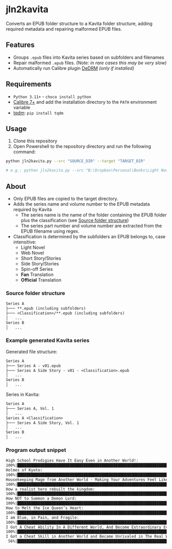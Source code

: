 # jln2kavita

Converts an EPUB folder structure to a Kavita folder structure, adding required metadata and repairing malformed EPUB files.

## Features

- Groups `.epub` files into Kavita series based on subfolders and filenames
- Repair malformed `.epub` files. *(Note: in rare cases this may be very slow)*
- Automatically run Calibre plugin [DeDRM](https://github.com/noDRM/DeDRM_tools) *(only if installed)*

## Requirements

- `Python 3.11+` - `choco install python`
- [Calibre 7+](https://calibre-ebook.com/) and add the installation directory to the `PATH` environment variable
- [tqdm](https://pypi.org/project/tqdm/): `pip install tqdm`

## Usage

1. Clone this repository
1. Open Powershell to the repository directory and run the following command:

```bash
python jln2kavita.py --src "SOURCE_DIR" --target "TARGET_DIR"

# e.g.: python jln2kavita.py --src "B:\Dropbox\Personal\Books\Light Novels, Manga\Just Light Novels" --target "B:\Media Server\Light Novels"
```

## About

- Only EPUB files are copied to the target directory.
- Adds the series name and volume number to the EPUB metadata required by Kavita
  - The series name is the name of the folder containing the EPUB folder plus the classification (see [Source folder structure](#source-folder-structure))
  - The series part number and volume number are extracted from the EPUB filename using regex.
- Classification is determined by the subfolders an EPUB belongs to, case intensitive:
  - Light Novel
  - Web Novel
  - Short Story/Stories
  - Side Story/Stories
  - Spin-off Series
  - **Fan** Translation
  - **Official** Translation

### Source folder structure

```txt
Series A
├─── **.epub (including subfolders)
├─── <Classification>/**.epub (including subfolders)
│   ...
Series B
│   ...

```

### Example generated Kavita series

Generated file structure:

```txt
Series A
├─── Series A - v01.epub
├─── Series A Side Story - v01 - <Classification>.epub
│   ...
Series B
│   ...
```

Series in Kavita:

```txt
Series A
├─── Series A, Vol. 1
│   ...
Series A <Classification>
├─── Series A Side Story, Vol. 1
│   ...
Series B
│   ...
```

### Program output snippet

```txt
High School Prodigies Have It Easy Even in Another World!:
100%|██████████████████████████████████████████████████████████████████████████████████████████████████████████████████████████████████████| 7/7 [00:04<00:00,  1.58it/s] 
Holmes of Kyoto:
100%|████████████████████████████████████████████████████████████████████████████████████████████████████████████████████████████████████| 14/14 [00:07<00:00,  1.82it/s] 
Housekeeping Mage from Another World - Making Your Adventures Feel Like Home!:
100%|██████████████████████████████████████████████████████████████████████████████████████████████████████████████████████████████████████| 3/3 [00:01<00:00,  1.57it/s] 
How a realist hero rebuilt the kingdom:
100%|████████████████████████████████████████████████████████████████████████████████████████████████████████████████████████████████████| 17/17 [00:10<00:00,  1.57it/s] 
How NOT to Summon a Demon Lord:
100%|████████████████████████████████████████████████████████████████████████████████████████████████████████████████████████████████████| 14/14 [00:16<00:00,  1.16s/it] 
How to Melt the Ice Queen’s Heart:
100%|██████████████████████████████████████████████████████████████████████████████████████████████████████████████████████████████████████| 1/1 [00:00<00:00,  2.16it/s] 
I am Blue, in Pain, and Fragile:
100%|██████████████████████████████████████████████████████████████████████████████████████████████████████████████████████████████████████| 1/1 [00:00<00:00,  1.89it/s] 
I Got A Cheat Ability In A Different World, And Become Extraordinary Even In The Real World:
100%|██████████████████████████████████████████████████████████████████████████████████████████████████████████████████████████████████████| 9/9 [00:04<00:00,  1.87it/s] 
I Got a Cheat Skill in Another World and Became Unrivaled in The Real World, Too:
 56%|██████████████████████████████████████████████████████████████████████████▍                                                           | 5/9 [00:02<00:02,  1.97it/s]
```
